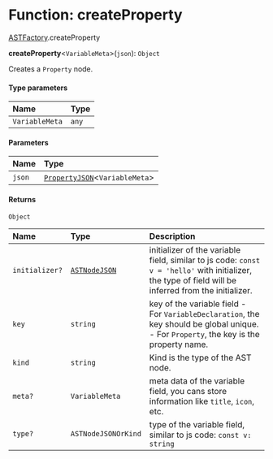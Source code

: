 # Function: createProperty

[ASTFactory](/auto-docs/variable-core/modules/ASTFactory.md).createProperty

**createProperty**<`VariableMeta`>(`json`): `Object`

Creates a `Property` node.

#### Type parameters

| Name | Type |
| :------ | :------ |
| `VariableMeta` | `any` |

#### Parameters

| Name | Type |
| :------ | :------ |
| `json` | [`PropertyJSON`](/auto-docs/variable-core/types/PropertyJSON.md)<`VariableMeta`> |

#### Returns

`Object`

| Name | Type | Description |
| :------ | :------ | :------ |
| `initializer?` | [`ASTNodeJSON`](/auto-docs/variable-core/interfaces/ASTNodeJSON.md) | initializer of the variable field, similar to js code: `const v = 'hello'` with initializer, the type of field will be inferred from the initializer. |
| `key` | `string` | key of the variable field - For `VariableDeclaration`, the key should be global unique. - For `Property`, the key is the property name. |
| `kind` | `string` | Kind is the type of the AST node. |
| `meta?` | `VariableMeta` | meta data of the variable field, you cans store information like `title`, `icon`, etc. |
| `type?` | `ASTNodeJSONOrKind` | type of the variable field, similar to js code: `const v: string` |
